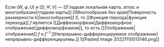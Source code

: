 Если $(W,\varphi,U)\ и \ (D, \Psi,V)$ — [[Гладкая локальная карта, атлас и многообразие|гладкие карты]] [[Многообразие без края(Поверхность рахмерности k)|многообразия]] $S$, то [[Функция перхода|функция перехода]] $f$ является [[Диффеоморфизм(Диффеоморфное отображение)|диффеоморфизмом]], то есть [[Отображение|отображения]] $f$ и $f^{-1}$ [[Непрерывно-дифференцируемое отображение|непрерывно-дифференцируемы.]]
![[Pasted image 20221110013146.png]]